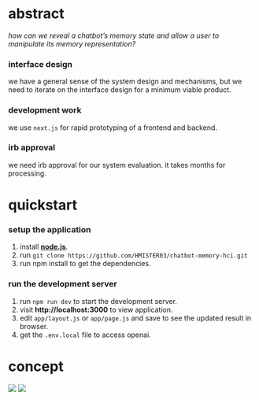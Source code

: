 # abstract
*how can we reveal a chatbot’s memory state and allow a user to manipulate its memory representation?*
### interface design
we have a general sense of the system design and mechanisms, but we need to iterate on the interface design for a minimum viable product.
### development work
we use `next.js` for rapid prototyping of a frontend and backend.
### irb approval
we need irb approval for our system evaluation. it takes months for processing.
# quickstart
### setup the application
1. install **[node.js](https://nodejs.org/en)**.
2. run `git clone https://github.com/HMISTER03/chatbot-memory-hci.git`
3. run npm install to get the dependencies.
### run the development server
1. run `npm run dev` to start the development server.
2. visit **http://localhost:3000** to view application.
3. edit `app/layout.js` or `app/page.js` and save to see the updated result in browser.
4. get the `.env.local` file to access openai.
# concept
<img src=https://github.com/HMISTER03/chatbot-memory-hci/assets/44552816/c6a1f1af-222c-4faf-946a-0f9e8040bf30 length=300>
<img src=https://github.com/HMISTER03/chatbot-memory-hci/assets/44552816/fc87324f-c4f0-4e3f-b290-1400424b955a length=500>
